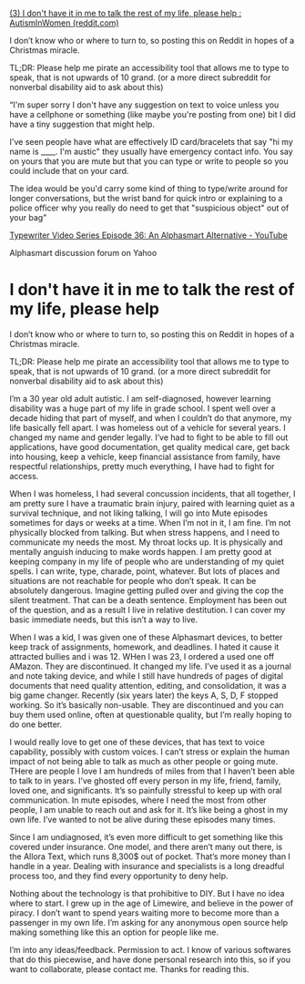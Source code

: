 [(3) I don't have it in me to talk the rest of my life, please help : AutismInWomen (reddit.com)](https://www.reddit.com/r/AutismInWomen/comments/rca5re/i_dont_have_it_in_me_to_talk_the_rest_of_my_life/)

I don’t know who or where to turn to, so posting this on Reddit in hopes of a Christmas miracle.

TL;DR: Please help me pirate an accessibility tool that allows me to type to speak, that is not upwards of 10 grand. (or a more direct subreddit for nonverbal disability aid to ask about this)

“I'm super sorry I don't have any suggestion on text to voice unless you have a cellphone or something (like maybe you're posting from one) bit I did have a tiny suggestion that might help.

I've seen people have what are effectively ID card/bracelets that say "hi my name is ____. I'm austic" they usually have emergency contact info. You say on yours that you are mute but that you can type or write to people so you could include that on your card.

The idea would be you'd carry some kind of thing to type/write around for longer conversations, but the wrist band for quick intro or explaining to a police officer why you really do need to get that "suspicious object" out of your bag”

[Typewriter Video Series Episode 36: An Alphasmart Alternative - YouTube](https://www.youtube.com/watch?app=desktop&v=29NJqkbx-Ws)

Alphasmart discussion forum on Yahoo


# I don't have it in me to talk the rest of my life, please help

I don’t know who or where to turn to, so posting this on Reddit in hopes of a Christmas miracle.

TL;DR: Please help me pirate an accessibility tool that allows me to type to speak, that is not upwards of 10 grand. (or a more direct subreddit for nonverbal disability aid to ask about this)

I’m a 30 year old adult autistic. I am self-diagnosed, however learning disability was a huge part of my life in grade school. I spent well over a decade hiding that part of myself, and when I couldn’t do that anymore, my life basically fell apart. I was homeless out of a vehicle for several years. I changed my name and gender legally. I’ve had to fight to be able to fill out applications, have good documentation, get quality medical care, get back into housing, keep a vehicle, keep financial assistance from family, have respectful relationships, pretty much everything, I have had to fight for access.

When I was homeless, I had several concussion incidents, that all together, I am pretty sure I have a traumatic brain injury, paired with learning quiet as a survival technique, and not liking talking, I will go into Mute episodes sometimes for days or weeks at a time. When I’m not in it, I am fine. I’m not physically blocked from talking. But when stress happens, and I need to communicate my needs the most. My throat locks up. It is physically and mentally anguish inducing to make words happen. I am pretty good at keeping company in my life of people who are understanding of my quiet spells. I can write, type, charade, point, whatever. But lots of places and situations are not reachable for people who don’t speak. It can be absolutely dangerous. Imagine getting pulled over and giving the cop the silent treatment. That can be a death sentence. Employment has been out of the question, and as a result I live in relative destitution. I can cover my basic immediate needs, but this isn’t a way to live.

When I was a kid, I was given one of these Alphasmart devices, to better keep track of assignments, homework, and deadlines. I hated it cause it attracted bullies and i was 12. WHen I was 23, I ordered a used one off AMazon. They are discontinued. It changed my life. I’ve used it as a journal and note taking device, and while I still have hundreds of pages of digital documents that need quality attention, editing, and consolidation, it was a big game changer. Recently (six years later) the keys A, S, D, F stopped working. So it’s basically non-usable. They are discontinued and you can buy them used online, often at questionable quality, but I’m really hoping to do one better.

I would really love to get one of these devices, that has text to voice capability, possibly with custom voices. I can’t stress or explain the human impact of not being able to talk as much as other people or going mute. THere are people I love I am hundreds of miles from that I haven’t been able to talk to in years. I’ve ghosted off every person in my life, friend, family, loved one, and significants. It’s so painfully stressful to keep up with oral communication. In mute episodes, where I need the most from other people, I am unable to reach out and ask for it. It’s like being a ghost in my own life. I’ve wanted to not be alive during these episodes many times.

Since I am undiagnosed, it’s even more difficult to get something like this covered under insurance. One model, and there aren’t many out there, is the Allora Text, which runs 8,300$ out of pocket. That’s more money than I handle in a year. Dealing with insurance and specialists is a long dreadful process too, and they find every opportunity to deny help.

Nothing about the technology is that prohibitive to DIY. But I have no idea where to start. I grew up in the age of Limewire, and believe in the power of piracy. I don’t want to spend years waiting more to become more than a passenger in my own life. I’m asking for any anonymous open source help making something like this an option for people like me.

I’m into any ideas/feedback. Permission to act. I know of various softwares that do this piecewise, and have done personal research into this, so if you want to collaborate, please contact me. Thanks for reading this.